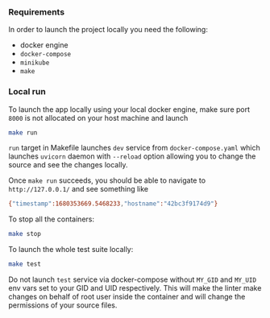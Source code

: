 ### Requirements

In order to launch the project locally you need the following:

* docker engine
* `docker-compose`
* `minikube`
* `make`

### Local run

To launch the app locally using your local docker engine, make sure port `8000` is not allocated on your host machine and launch

```bash
make run
```

`run` target in Makefile launches `dev` service from `docker-compose.yaml` which launches `uvicorn` daemon with `--reload` option allowing you to change the source and see the changes locally.

Once `make run` succeeds, you should be able to navigate to `http://127.0.0.1/` and see something like 

```bash
{"timestamp":1680353669.5468233,"hostname":"42bc3f9174d9"}
```

To stop all the containers:

```bash
make stop
```

To launch the whole test suite locally:

```bash
make test
```

Do not launch `test` service via docker-compose without `MY_GID` and `MY_UID` env vars set to your GID and UID respectively. This will make the linter make changes on behalf of root user inside the container and will change the permissions of your source files. 